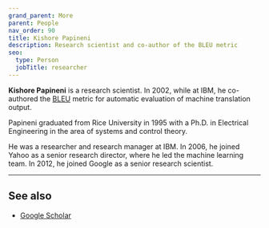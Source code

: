 ```yaml
---
grand_parent: More
parent: People
nav_order: 90
title: Kishore Papineni
description: Research scientist and co-author of the BLEU metric
seo:
  type: Person
  jobTitle: researcher
---
```


**Kishore Papineni** is a research scientist.
In 2002, while at IBM, he co-authored the [BLEU](/../building-and-research/metrics/bleu.md) metric for automatic evaluation of machine translation output.

Papineni graduated from Rice University in 1995 with a Ph.D. in Electrical Engineering in the area of systems and control theory.

He was a researcher and research manager at IBM.
In 2006, he joined Yahoo as a senior research director, where he led the machine learning team.
In 2012, he joined Google as a senior research scientist.

---

## See also

- [Google Scholar](https://scholar.google.com/citations?user=aTySmnAAAAAJ&hl=en)
